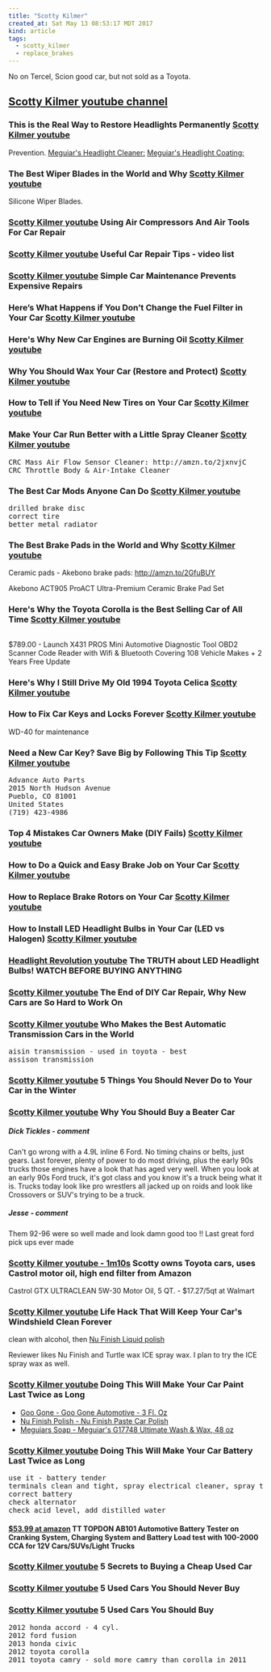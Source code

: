 ```yaml
---
title: "Scotty Kilmer"
created_at: Sat May 13 08:53:17 MDT 2017
kind: article
tags:
  - scotty_kilmer
  - replace_brakes
---
```


No on Tercel, Scion good car, but not sold as a Toyota.


<h2>
  <a href="https://www.youtube.com/user/scottykilmer/featured" target="_blank">Scotty Kilmer youtube channel</a>
</h2>

<h3>
  This is the Real Way to Restore Headlights Permanently
  <a href="https://www.youtube.com/watch?v=E9NP0_nF2ak" target="_blank">Scotty Kilmer youtube</a>
</h3>

Prevention.
<a href="https://amzn.to/2l2FvDY" target="_blank">Meguiar's Headlight Cleaner:</a>
<a href="https://amzn.to/2JALdHx" target="_blank">Meguiar's Headlight Coating:</a>


<h3>
  The Best Wiper Blades in the World and Why
  <a href="https://www.youtube.com/watch?v=SpdgahDp2Wg" target="_blank">Scotty Kilmer youtube</a>
</h3>

Silicone Wiper Blades.

<h3>
  <a href="https://www.youtube.com/watch?v=_ou5oGOo_jw" target="_blank">Scotty Kilmer youtube</a>
  Using Air Compressors And Air Tools For Car Repair
</h3>

<h3>
  <a href="https://www.youtube.com/playlist?list=PLY9mgCQatPBxbLKu8KegOq9Lo8QUGJSQi" target="_blank">Scotty Kilmer youtube</a>
  Useful Car Repair Tips - video list
</h3>

<h3>
  <a href="https://www.youtube.com/watch?v=GaKKSFEsAdI&index=45&list=PLY9mgCQatPBxbLKu8KegOq9Lo8QUGJSQi" target="_blank">Scotty Kilmer youtube</a>
  Simple Car Maintenance Prevents Expensive Repairs
</h3>

<h3>
  Here’s What Happens if You Don’t Change the Fuel Filter in Your Car
  <a href="https://www.youtube.com/watch?v=cR05qq0pA78" target="_blank">Scotty Kilmer youtube</a>
</h3>

<h3>
  Here's Why New Car Engines are Burning Oil
  <a href="https://www.youtube.com/watch?v=G924YI4Ek44" target="_blank">Scotty Kilmer youtube</a>
</h3>

<h3>
  Why You Should Wax Your Car (Restore and Protect)
  <a href="https://www.youtube.com/watch?v=XUhoERb4klA" target="_blank">Scotty Kilmer youtube</a>
</h3>

<h3>
  How to Tell if You Need New Tires on Your Car
  <a href="https://www.youtube.com/watch?v=6PM3M6lWGHM" target="_blank">Scotty Kilmer youtube</a>
</h3>

<h3>
  Make Your Car Run Better with a Little Spray Cleaner
  <a href="https://www.youtube.com/watch?v=NWCKvU2FmDc" target="_blank">Scotty Kilmer youtube</a>
</h3>

<pre>
CRC Mass Air Flow Sensor Cleaner: http://amzn.to/2jxnvjC
CRC Throttle Body & Air-Intake Cleaner
</pre>

<h3>
  The Best Car Mods Anyone Can Do
  <a href="https://www.youtube.com/watch?v=cjBrA1lMXPE" target="_blank">Scotty Kilmer youtube</a>
</h3>

<pre>
drilled brake disc
correct tire
better metal radiator
</pre>

<h3>
  The Best Brake Pads in the World and Why
  <a href="https://www.youtube.com/watch?v=j7vH8IRbjEc&t=6s" target="_blank">Scotty Kilmer youtube</a>
</h3>

Ceramic pads - Akebono brake pads: http://amzn.to/2GfuBUY

Akebono ACT905 ProACT Ultra-Premium Ceramic Brake Pad Set 

<h3>
  Here's Why the Toyota Corolla is the Best Selling Car of All Time
  <a href="https://www.youtube.com/watch?v=jLJXmgnHjIk" target="_blank">Scotty Kilmer youtube</a>
</h3>

<pre>
</pre>

$789.00  - Launch X431 PROS Mini Automotive Diagnostic Tool OBD2 Scanner Code Reader with Wifi & Bluetooth Covering 108 Vehicle Makes + 2 Years Free Update

<h3>
  Here's Why I Still Drive My Old 1994 Toyota Celica
  <a href="https://www.youtube.com/watch?v=i1xvqh6E-V8" target="_blank">Scotty Kilmer youtube</a>
</h3>

<h3>
  How to Fix Car Keys and Locks Forever
  <a href="https://www.youtube.com/watch?v=3cU4tS9s7pE" target="_blank">Scotty Kilmer youtube</a>
</h3>

WD-40 for maintenance

<h3>
  Need a New Car Key? Save Big by Following This Tip
  <a href="https://www.youtube.com/watch?v=BCmbRphC6z4" target="_blank">Scotty Kilmer youtube</a>
</h3>

<pre>
Advance Auto Parts
2015 North Hudson Avenue
Pueblo, CO 81001
United States
(719) 423-4986
</pre>

<h3>
  Top 4 Mistakes Car Owners Make (DIY Fails)
  <a href="https://www.youtube.com/watch?v=jLlM0K0Tr8o" target="_blank">Scotty Kilmer youtube</a>
</h3>

<h3>
  How to Do a Quick and Easy Brake Job on Your Car
  <a href="https://www.youtube.com/watch?v=sWql_s7PSts" target="_blank">Scotty Kilmer youtube</a>
</h3>

<h3>
  How to Replace Brake Rotors on Your Car
  <a href="https://www.youtube.com/watch?v=oyalDCftJZA" target="_blank">Scotty Kilmer youtube</a>
</h3>

<h3>
  How to Install LED Headlight Bulbs in Your Car (LED vs Halogen)
  <a href="https://www.youtube.com/watch?v=QB1-NBBWhto" target="_blank">Scotty Kilmer youtube</a>
</h3>

<h3>
  <a href="https://www.youtube.com/watch?v=DeaDrH0gXZk" target="_blank">Headlight Revolution youtube</a>
  The TRUTH about LED Headlight Bulbs! WATCH BEFORE BUYING ANYTHING
</h3>

<h3>
  <a href="https://www.youtube.com/watch?v=oqFpg7jS3ro" target="_blank">Scotty Kilmer youtube</a>
  The End of DIY Car Repair, Why New Cars are So Hard to Work On
</h3>

<h3>
  <a href="https://www.youtube.com/watch?v=YYnYkx8Rwp0" target="_blank">Scotty Kilmer youtube</a>
  Who Makes the Best Automatic Transmission Cars in the World
</h3>

<pre>
aisin transmission - used in toyota - best
assison transmission
</pre>

<h3>
  <a href="https://www.youtube.com/watch?v=GvD9I19480A" target="_blank">Scotty Kilmer youtube</a>
  5 Things You Should Never Do to Your Car in the Winter
</h3>

<h3>
  <a href="https://www.youtube.com/watch?v=eWr7V173p5U" target="_blank">Scotty Kilmer youtube</a>
  Why You Should Buy a Beater Car
</h3>

<h5>Dick Tickles - comment</h5>

Can't go wrong with a 4.9L inline 6 Ford. No timing chains or belts,
just gears. Last forever, plenty of power to do most driving, plus the
early 90s trucks those engines have a look that has aged very well. When
you look at an early 90s Ford truck, it's got class and you know it's a
truck being what it is. Trucks today look like pro wrestlers all jacked
up on roids and look like Crossovers or SUV's trying to be a truck.

<h5>Jesse - comment</h5>

Them 92-96 were so well made and look damn good too !! Last great ford pick ups ever made

<h3>
  <a href="https://www.youtube.com/watch?v=LG0QmvHuvxc" target="_blank">Scotty Kilmer youtube - 1m10s</a>
  Scotty owns Toyota cars, uses Castrol motor oil, high end filter from Amazon
</h3>

Castrol GTX ULTRACLEAN 5W-30 Motor Oil, 5 QT. - $17.27/5qt at Walmart

<h3>
  <a href="https://www.youtube.com/watch?v=WTkbwli1i2Y" target="_blank">Scotty Kilmer youtube</a>
  Life Hack That Will Keep Your Car's Windshield Clean Forever
</h3>

clean with alcohol, then
<a href="https://www.amazon.com/gp/product/B000BPSW7C" target="_blank">Nu Finish Liquid polish</a>

Reviewer likes Nu Finish and Turtle wax ICE spray wax. I plan to try the ICE spray wax as well.

<h3>
  <a href="https://www.youtube.com/watch?v=I5RT55H5mUM" target="_blank">Scotty Kilmer youtube</a>
  Doing This Will Make Your Car Paint Last Twice as Long
</h3>

<ul>
  <li><a href="https://amzn.to/2sNR2Le" target="_blank">Goo Gone - Goo Gone Automotive - 3 Fl. Oz</a></li>
  <li><a href="https://amzn.to/2Sb01nO" target="_blank">Nu Finish Polish - Nu Finish Paste Car Polish </a></li>
  <li><a href="https://amzn.to/2MugXAq" target="_blank">Meguiars Soap - Meguiar's G17748 Ultimate Wash & Wax, 48 oz </a></li>
</ul>

<h3>
  <a href="" target="_blank">Scotty Kilmer youtube</a>
  Doing This Will Make Your Car Battery Last Twice as Long
</h3>

<pre>
use it - battery tender
terminals clean and tight, spray electrical cleaner, spray terminal protector
correct battery
check alternator
check acid level, add distilled water
</pre>

<h4>
  <a href="https://www.amazon.com/gp/product/B07DDDDSK9" target="_blank">$53.99 at amazon</a>
  TT TOPDON AB101 Automotive Battery Tester on Cranking System, Charging System and Battery Load test with 100-2000 CCA for 12V Cars/SUVs/Light Trucks 
</h4>

<h3>
  <a href="https://www.youtube.com/watch?v=ux2IZ8hIbqs" target="_blank">Scotty Kilmer youtube</a>
  5 Secrets to Buying a Cheap Used Car
</h3>

<h3>
  <a href="https://www.youtube.com/watch?v=FTxZWYouCMc" target="_blank">Scotty Kilmer youtube</a>
  5 Used Cars You Should Never Buy
</h3>

<h3>
  <a href="https://www.youtube.com/watch?v=FN30KqBl6HA" target="_blank">Scotty Kilmer youtube</a>
  5 Used Cars You Should Buy
</h3>

<pre>
2012 honda accord - 4 cyl.
2012 ford fusion
2013 honda civic
2012 toyota corolla
2011 toyota camry - sold more camry than corolla in 2011
</pre>


<!--
html boilerplate fragments
<a href="" target="_blank"></a>
<a name=""></a>
<img src="" width="400px">
<img type="image/svg+xml" src="abc.svg" width="400px">
<ul>
  <li></li>
  <li><a href="" target="_blank"></a></li>
</ul>
<pre>
</pre>
<p style="margin-bottom: 2em;"></p>
<hr style="border: 0; height: 3px; background: #333; background-image: linear-gradient(to right, #ccc, #333, #ccc);">
<pre><code>
</code></pre>
<math xmlns='http://www.w3.org/1998/Math/MathML' display='block'>
</math>
-->
